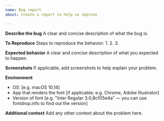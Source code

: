 ```yaml
---
name: Bug report
about: Create a report to help us improve

---
```


**Describe the bug**
A clear and concise description of what the bug is.

**To Reproduce**
Steps to reproduce the behavior:
1.
2.
3.

**Expected behavior**
A clear and concise description of what you expected to happen.

**Screenshots**
If applicable, add screenshots to help explain your problem.

**Environment**
- OS: [e.g. macOS 10.14]
- App that renders the font [if applicable; e.g. Chrome, Adobe Illustrator]
- Version of font [e.g. "Inter Regular 3.0;8cf05e4a" — you can use fontdrop.info to find out the version]

**Additional context**
Add any other context about the problem here.
